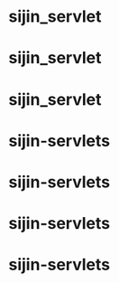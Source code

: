 # sijin_servlet
# sijin_servlet
# sijin_servlet
# sijin-servlets
# sijin-servlets
# sijin-servlets
# sijin-servlets
